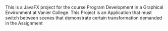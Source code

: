 This is a JavaFX project for the course Program Development in a Graphical Environment at Vanier College.
This Project is an Application that must switch between scenes that demonstrate certain transformation demanded in the Assignment
